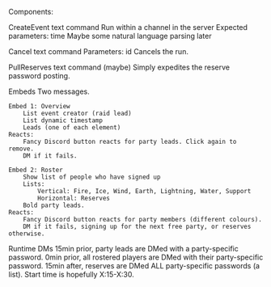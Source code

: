 Components:

CreateEvent text command
    Run within a channel in the server
    Expected parameters: time
        Maybe some natural language parsing later

Cancel text command
    Parameters: id
    Cancels the run.

PullReserves text command (maybe)
    Simply expedites the reserve password posting.

Embeds
    Two messages.

    Embed 1: Overview
        List event creator (raid lead)
        List dynamic timestamp
        Leads (one of each element)
    Reacts:
        Fancy Discord button reacts for party leads. Click again to remove.
        DM if it fails.

    Embed 2: Roster
        Show list of people who have signed up
        Lists:
            Vertical: Fire, Ice, Wind, Earth, Lightning, Water, Support
            Horizontal: Reserves
        Bold party leads.
    Reacts:
        Fancy Discord button reacts for party members (different colours).
        DM if it fails, signing up for the next free party, or reserves otherwise.

Runtime DMs
    15min prior, party leads are DMed with a party-specific password.
    0min prior, all rostered players are DMed with their party-specific password.
    15min after, reserves are DMed ALL party-specific passwords (a list).
    Start time is hopefully X:15-X:30.


